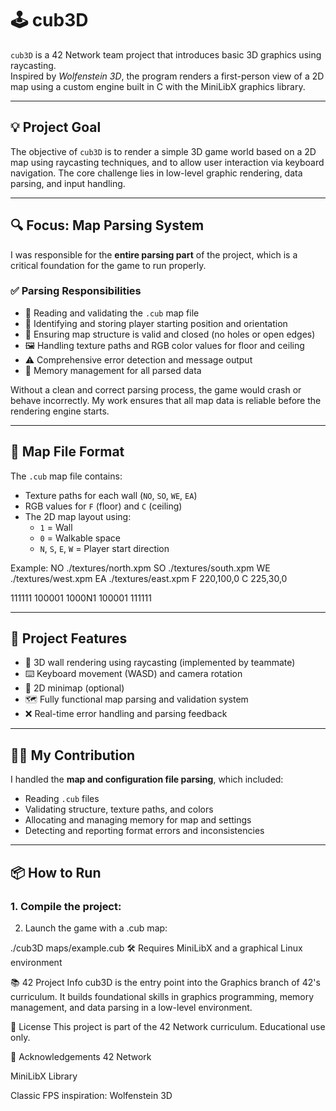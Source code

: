 # 🕹️ cub3D

`cub3D` is a 42 Network team project that introduces basic 3D graphics using raycasting.  
Inspired by *Wolfenstein 3D*, the program renders a first-person view of a 2D map using a custom engine built in C with the MiniLibX graphics library.

---

## 💡 Project Goal

The objective of `cub3D` is to render a simple 3D game world based on a 2D map using raycasting techniques, and to allow user interaction via keyboard navigation. The core challenge lies in low-level graphic rendering, data parsing, and input handling.

---

## 🔍 Focus: Map Parsing System

I was responsible for the **entire parsing part** of the project, which is a critical foundation for the game to run properly.

### ✅ Parsing Responsibilities

- 📜 Reading and validating the `.cub` map file
- 🧭 Identifying and storing player starting position and orientation
- 🧱 Ensuring map structure is valid and closed (no holes or open edges)
- 🖼️ Handling texture paths and RGB color values for floor and ceiling
- ⚠️ Comprehensive error detection and message output
- 💾 Memory management for all parsed data

Without a clean and correct parsing process, the game would crash or behave incorrectly. My work ensures that all map data is reliable before the rendering engine starts.

---

## 📁 Map File Format

The `.cub` map file contains:

- Texture paths for each wall (`NO`, `SO`, `WE`, `EA`)
- RGB values for `F` (floor) and `C` (ceiling)
- The 2D map layout using:
  - `1` = Wall
  - `0` = Walkable space
  - `N`, `S`, `E`, `W` = Player start direction

Example:
NO ./textures/north.xpm SO ./textures/south.xpm WE ./textures/west.xpm EA ./textures/east.xpm F 220,100,0 C 225,30,0

111111 100001 1000N1 100001 111111

---

## 🚀 Project Features

- 🧱 3D wall rendering using raycasting (implemented by teammate)
- ⌨️ Keyboard movement (WASD) and camera rotation
- 🧭 2D minimap (optional)
- 🗺️ Fully functional map parsing and validation system
- ❌ Real-time error handling and parsing feedback

---

## 👨‍💻 My Contribution

I handled the **map and configuration file parsing**, which included:

- Reading `.cub` files
- Validating structure, texture paths, and colors
- Allocating and managing memory for map and settings
- Detecting and reporting format errors and inconsistencies

---

## 📦 How to Run

### 1. Compile the project:
2. Launch the game with a .cub map:

./cub3D maps/example.cub
🛠 Requires MiniLibX and a graphical Linux environment

📚 42 Project Info
cub3D is the entry point into the Graphics branch of 42's curriculum. It builds foundational skills in graphics programming, memory management, and data parsing in a low-level environment.

📝 License
This project is part of the 42 Network curriculum. Educational use only.

🙌 Acknowledgements
42 Network

MiniLibX Library

Classic FPS inspiration: Wolfenstein 3D
